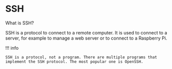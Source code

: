 # SSH

What is SSH?

SSH is a protocol to connect to a remote computer. It is used to connect to a server, for example to manage a web server or to connect to a Raspberry Pi.

!!! info

    SSH is a protocol, not a program. There are multiple programs that implement the SSH protocol. The most popular one is OpenSSH.
